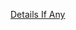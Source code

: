 [Details If Any](https://github.com/deathbybandaid/piholeparser/blob/master/RecentRunLogs/parsingscripts/hpHostsHJK.md)

